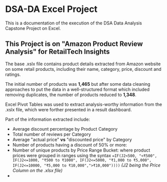 # DSA-DA Excel Project
This is a documentation of the execution of the DSA Data Analysis Capstone Project on Excel.
## This Project is on "Amazon Product Review Analysis" for RetailTech Insights
The base .xslx file contains product details extracted from Amazon website on some retail products, including their name, category, price, discount and ratings.

The initial number of products was **1,465** but after some data cleaning approaches to put the data in a well-structured format which included removing duplicates, the number of products reduced to **1,348**.

Excel Pivot Tables was used to extract analysis-worthy information from the .xslx file, which were forther presented in a result dashboard.

Part of the information extracted include:
- Average discount percentage by Product Category
- Total number of reviews per Category
- Average "actual price" **vs** "discounted price" by Category
- Number of products having a discount of 50% or more: 
- Number of unique products by Price Range Bucket: where product prices were grouped in ranges using the syntax
  ```=IF(J2<500, "<₹500", IF(J2<=1000, "₹500 to ₹1000", IF(J2<=5000, "₹1,000 to ₹5,000", IF(J2<=10000, "₹5,000 to ₹10,000",">₹10,000"))))```
  _(J2 being the Price Column on the .xlsx file)_
- 
